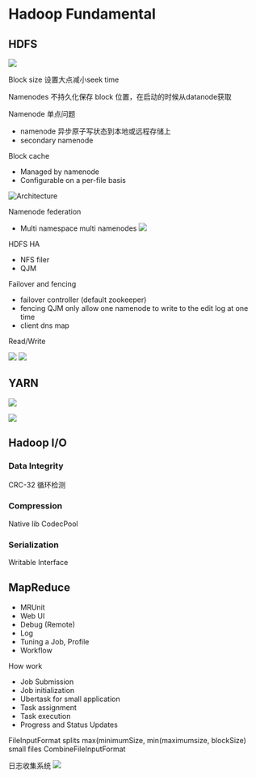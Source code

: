 # Hadoop Fundamental

## HDFS

![](https://hadoop.apache.org/docs/r1.2.1/images/hdfsarchitecture.gif)

Block size 设置大点减小seek time

Namenodes 不持久化保存 block 位置，在启动的时候从datanode获取

Namenode 单点问题
- namenode 异步原子写状态到本地或远程存储上
- secondary namenode

Block cache
- Managed by namenode
- Configurable on a per-file basis

![Architecture](https://hadoop.apache.org/docs/r2.4.1/hadoop-project-dist/hadoop-hdfs/images/caching.png)

Namenode federation
- Multi namespace multi namenodes
![](https://hadoop.apache.org/docs/current/hadoop-project-dist/hadoop-hdfs/images/federation.gif)

HDFS HA
- NFS filer
- QJM

Failover and fencing
- failover controller (default zookeeper)
- fencing QJM only allow one namenode to write to the edit log at one time
- client dns map

Read/Write

![](http://ww3.sinaimg.cn/large/7cc66542jw1f0f2kxusx9j20sj0hvgp3.jpg)
![](http://ww4.sinaimg.cn/large/7cc66542jw1f0f2k6mp4hj20sh0jradz.jpg)

## YARN
![](http://ww1.sinaimg.cn/large/7cc66542jw1f0f82u71fvj20sl0b0gn6.jpg)

![](http://ww2.sinaimg.cn/large/7cc66542jw1f0f85nau2xj20k50jbq5k.jpg)

## Hadoop I/O

### Data Integrity
CRC-32 循环检测

### Compression
Native lib
CodecPool

### Serialization
Writable Interface


## MapReduce
- MRUnit
- Web UI
- Debug (Remote)
- Log
- Tuning a Job, Profile
- Workflow

How work
- Job Submission
- Job initialization
- Ubertask for small application
- Task assignment
- Task execution
- Progress and Status Updates

FileInputFormat
splits max(minimumSize, min(maximumsize, blockSize)
small files CombineFileInputFormat

日志收集系统
![](http://dongxicheng.org/wp-content/uploads/2011/06/log-system-comapration.jpg)